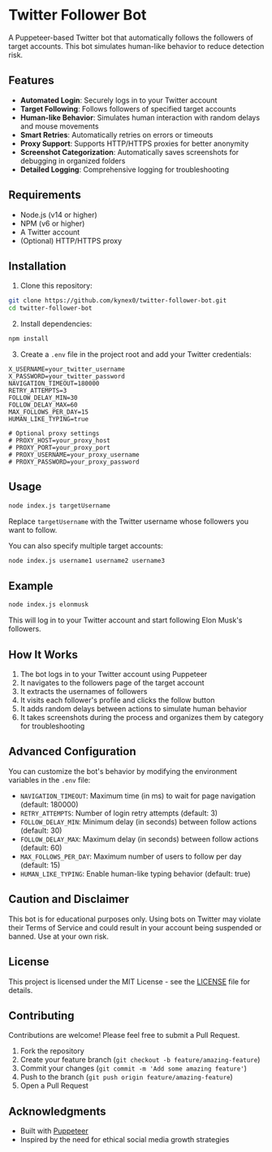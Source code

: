 # Twitter Follower Bot

A Puppeteer-based Twitter bot that automatically follows the followers of target accounts. This bot simulates human-like behavior to reduce detection risk.

## Features

- **Automated Login**: Securely logs in to your Twitter account
- **Target Following**: Follows followers of specified target accounts
- **Human-like Behavior**: Simulates human interaction with random delays and mouse movements
- **Smart Retries**: Automatically retries on errors or timeouts
- **Proxy Support**: Supports HTTP/HTTPS proxies for better anonymity
- **Screenshot Categorization**: Automatically saves screenshots for debugging in organized folders
- **Detailed Logging**: Comprehensive logging for troubleshooting

## Requirements

- Node.js (v14 or higher)
- NPM (v6 or higher)
- A Twitter account
- (Optional) HTTP/HTTPS proxy

## Installation

1. Clone this repository:
```bash
git clone https://github.com/kynex0/twitter-follower-bot.git
cd twitter-follower-bot
```

2. Install dependencies:
```bash
npm install
```

3. Create a `.env` file in the project root and add your Twitter credentials:
```
X_USERNAME=your_twitter_username
X_PASSWORD=your_twitter_password
NAVIGATION_TIMEOUT=180000
RETRY_ATTEMPTS=3
FOLLOW_DELAY_MIN=30
FOLLOW_DELAY_MAX=60
MAX_FOLLOWS_PER_DAY=15
HUMAN_LIKE_TYPING=true

# Optional proxy settings
# PROXY_HOST=your_proxy_host
# PROXY_PORT=your_proxy_port
# PROXY_USERNAME=your_proxy_username
# PROXY_PASSWORD=your_proxy_password
```

## Usage

```bash
node index.js targetUsername
```

Replace `targetUsername` with the Twitter username whose followers you want to follow.

You can also specify multiple target accounts:

```bash
node index.js username1 username2 username3
```

## Example

```bash
node index.js elonmusk
```

This will log in to your Twitter account and start following Elon Musk's followers.

## How It Works

1. The bot logs in to your Twitter account using Puppeteer
2. It navigates to the followers page of the target account
3. It extracts the usernames of followers
4. It visits each follower's profile and clicks the follow button
5. It adds random delays between actions to simulate human behavior
6. It takes screenshots during the process and organizes them by category for troubleshooting

## Advanced Configuration

You can customize the bot's behavior by modifying the environment variables in the `.env` file:

- `NAVIGATION_TIMEOUT`: Maximum time (in ms) to wait for page navigation (default: 180000)
- `RETRY_ATTEMPTS`: Number of login retry attempts (default: 3)
- `FOLLOW_DELAY_MIN`: Minimum delay (in seconds) between follow actions (default: 30)
- `FOLLOW_DELAY_MAX`: Maximum delay (in seconds) between follow actions (default: 60)
- `MAX_FOLLOWS_PER_DAY`: Maximum number of users to follow per day (default: 15)
- `HUMAN_LIKE_TYPING`: Enable human-like typing behavior (default: true)

## Caution and Disclaimer

This bot is for educational purposes only. Using bots on Twitter may violate their Terms of Service and could result in your account being suspended or banned. Use at your own risk.

## License

This project is licensed under the MIT License - see the [LICENSE](LICENSE) file for details.

## Contributing

Contributions are welcome! Please feel free to submit a Pull Request.

1. Fork the repository
2. Create your feature branch (`git checkout -b feature/amazing-feature`)
3. Commit your changes (`git commit -m 'Add some amazing feature'`)
4. Push to the branch (`git push origin feature/amazing-feature`)
5. Open a Pull Request

## Acknowledgments

- Built with [Puppeteer](https://github.com/puppeteer/puppeteer)
- Inspired by the need for ethical social media growth strategies 
